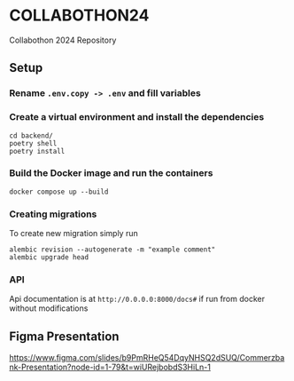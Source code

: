 # COLLABOTHON24
Collabothon 2024 Repository

## Setup
### Rename `.env.copy -> .env` and fill variables

### Create a virtual environment and install the dependencies

```
cd backend/
poetry shell
poetry install
```

### Build the Docker image and run the containers

```
docker compose up --build
```

### Creating migrations
To create new migration simply run
```
alembic revision --autogenerate -m "example comment"
alembic upgrade head
```

### API
Api documentation is at `http://0.0.0.0:8000/docs#` if run from docker without modifications

## Figma Presentation
https://www.figma.com/slides/b9PmRHeQ54DqyNHSQ2dSUQ/Commerzbank-Presentation?node-id=1-79&t=wiURejbobdS3HiLn-1
